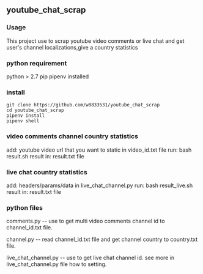 ## youtube_chat_scrap
### Usage
This project use to scrap youtube video comments or live chat and get user's channel localizations,give a country statistics
### python requirement 
python > 2.7
pip pipenv installed
### install
```
git clone https://github.com/w8833531/youtube_chat_scrap
cd youtube_chat_scrap
pipenv install
pipenv shell
```

### video comments channel country statistics
add: youtube video url that you want to static in video_id.txt file
run:  bash result.sh 
result in: result.txt file
### live chat country statistics
add: headers/params/data in live_chat_channel.py
run:  bash result_live.sh
result in: result.txt file
### python files 
comments.py -- use to get multi video comments channel id to channel_id.txt file.

channel.py -- read channel_id.txt file and get channel country to country.txt file.

live_chat_channel.py -- use to get live chat channel id. see more in live_chat_channel.py file how to setting.
